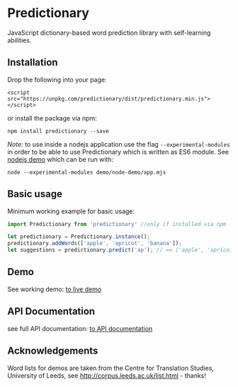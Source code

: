 # Predictionary
JavaScript dictionary-based word prediction library with self-learning abilities.

## Installation
Drop the following into your page:

`<script src="https://unpkg.com/predictionary/dist/predictionary.min.js"></script>`

or install the package via npm:

`npm install predictionary --save`

*Note:* to use inside a nodejs application use the flag `--experimental-modules` in order to be able to use Predictionary which is written as ES6 module. See [nodejs demo](https://github.com/asterics/predictionary/blob/master/demo/node-demo/app.mjs) which can be run with:

`node --experimental-modules demo/node-demo/app.mjs`

## Basic usage
Minimum working example for basic usage:

```javascript
import Predictionary from 'predictionary' //only if installed via npm

let predictionary = Predictionary.instance();
predictionary.addWords(['apple', 'apricot', 'banana']);
let suggestions = predictionary.predict('ap'); // == ['apple', 'apricot'];
```

## Demo
See working demo: [to live demo](https://asterics.github.io/predictionary/demo/)

## API Documentation
see full API documentation: [to API documentation](https://asterics.github.io/predictionary/docs/Predictionary.html)

## Acknowledgements
Word lists for demos are taken from the Centre for Translation Studies, University of Leeds, see http://corpus.leeds.ac.uk/list.html - thanks!

